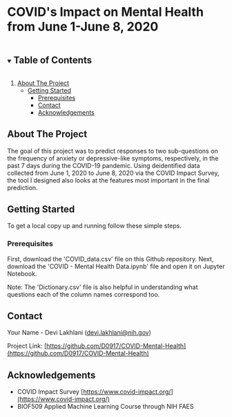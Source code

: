 # COVID's Impact on Mental Health from June 1-June 8, 2020


<!-- TABLE OF CONTENTS -->
<details open="open">
  <summary><h2 style="display: inline-block">Table of Contents</h2></summary>
  <ol>
    <li>
      <a href="#about-the-project">About The Project</a>
      <ul>
    </li>
    <li>
      <a href="#getting-started">Getting Started</a>
      <ul>
        <li><a href="#prerequisites">Prerequisites</a></li>
    </li>
    <li><a href="#contact">Contact</a></li>
    <li><a href="#acknowledgements">Acknowledgements</a></li>
  </ol>
</details>


<!-- ABOUT THE PROJECT -->
## About The Project

The goal of this project was to predict responses to two sub-questions on the frequency of anxiety or depressive-like symptoms, respectively, in the past 7 days during the COVID-19 pandemic. Using deidentified data collected from June 1, 2020 to June 8, 2020 via the COVID Impact Survey, the tool I designed also looks at the features most important in the final prediction. 

<!-- GETTING STARTED -->
## Getting Started

To get a local copy up and running follow these simple steps.

### Prerequisites

First, download the 'COVID_data.csv' file on this Github repository. 
Next, download the 'COVID - Mental Health Data.ipynb' file and open it on Jupyter Notebook.

Note: The 'Dictionary.csv' file is also helpful in understanding what questions each of the column names correspond too. 

<!-- CONTACT -->
## Contact

Your Name - Devi Lakhlani (devi.lakhlani@nih.gov)

Project Link: [https://github.com/D0917/COVID-Mental-Health](https://github.com/D0917/COVID-Mental-Health)


<!-- ACKNOWLEDGEMENTS -->
## Acknowledgements

* COVID Impact Survey [https://www.covid-impact.org/](https://www.covid-impact.org/)
* BIOF509 Applied Machine Learning Course through NIH FAES
